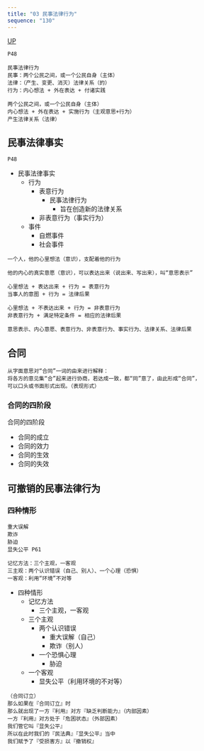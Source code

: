 ```yaml
---
title: "03 民事法律行为"
sequence: "130"
---
```


[UP](/law/civil-law-index.html)


```text
P48

民事法律行为
民事：两个公民之间，或一个公民自身（主体）
法律：（产生、变更、消灭）法律关系（的）
行为：内心想法 + 外在表达 + 付诸实践

两个公民之间，或一个公民自身（主体）
内心想法 + 外在表达 + 实施行为（主观意思+行为）
产生法律关系（法律）
```

## 民事法律事实

```text
P48
```

- 民事法律事实
    - 行为
        - 表意行为
            - 民事法律行为
                - 旨在创造新的法律关系
        - 非表意行为（事实行为）
    - 事件
        - 自燃事件
        - 社会事件

```text
一个人，他的心里想法（意识），支配着他的行为

他的内心的真实意愿（意识），可以表达出来（说出来、写出来），叫“意思表示”

心里想法 + 表达出来 + 行为 = 表意行为
当事人的意图 + 行为 = 法律后果

心里想法 + 不表达出来 + 行为 = 非表意行为
非表意行为 + 满足特定条件 = 相应的法律后果
```

```text
意思表示、内心意愿、表意行为、非表意行为、事实行为、法律关系、法律后果
```

## 合同

```text
从字面意思对“合同”一词的由来进行解释：
将各方的意见集“合”起来进行协商，若达成一致，都“同”意了，由此形成“合同”，
可以口头或书面形式出现。（表现形式）
```

### 合同的四阶段

合同的四阶段

- 合同的成立
- 合同的效力
- 合同的生效
- 合同的失效

## 可撤销的民事法律行为

### 四种情形

```text
重大误解
欺诈
胁迫
显失公平 P61

记忆方法：三个主观，一客观
三主观：两个认识错误（自己、别人）、一个心理（恐惧）
一客观：利用“环境”不对等
```

- 四种情形
    - 记忆方法
        - 三个主观，一客观
    - 三个主观
        - 两个认识错误
            - 重大误解（自己）
            - 欺诈（别人）
        - 一个恐惧心理
            - 胁迫
    - 一个客观
        - 显失公平（利用环境的不对等）

```text
（合同订立）
那么如果在『合同订立』时
那么就出现了一方『利用』对方『缺乏判断能力』（内部因素）
一方『利用』对方处于『危困状态』（外部因素）
我们管它叫『显失公平』
所以在此时我们的『民法典』『显失公平』当中
我们赋予了『受损害方』以『撤销权』
```
